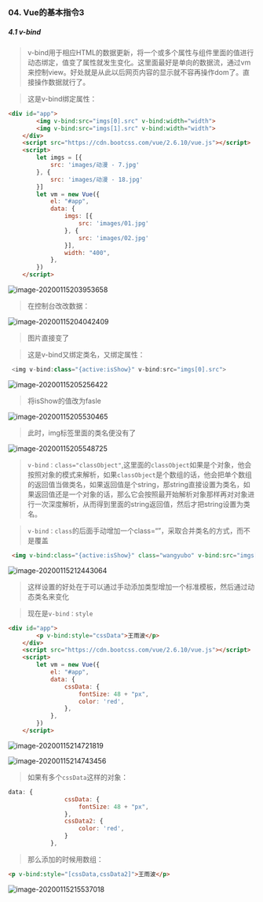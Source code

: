 ### 04. Vue的基本指令3

##### 4.1 v-bind

> v-bind用于相应HTML的数据更新，将一个或多个属性与组件里面的值进行动态绑定，值变了属性就发生变化。这里面最好是单向的数据流，通过vm来控制view。好处就是从此以后网页内容的显示就不容再操作dom了。直接操作数据就行了。

> 这是v-bind绑定属性：

```HTML
<div id="app">
        <img v-bind:src="imgs[0].src" v-bind:width="width">
        <img v-bind:src="imgs[1].src" v-bind:width="width">
    </div>
    <script src="https://cdn.bootcss.com/vue/2.6.10/vue.js"></script>
    <script>
        let imgs = [{
            src: 'images/动漫 - 7.jpg'
        }, {
            src: 'images/动漫 - 18.jpg'
        }]
        let vm = new Vue({
            el: "#app",
            data: {
                imgs: [{
                    src: 'images/01.jpg'
                }, {
                    src: 'images/02.jpg'
                }],
                width: "400",
            },
        })
    </script>
```

![image-20200115203953658](C:\Users\王雨波\AppData\Roaming\Typora\typora-user-images\image-20200115203953658.png)

> 在控制台改改数据：

![image-20200115204042409](C:\Users\王雨波\AppData\Roaming\Typora\typora-user-images\image-20200115204042409.png)

> 图片直接变了

> 这是v-bind又绑定类名，又绑定属性：

```js
 <img v-bind:class="{active:isShow}" v-bind:src="imgs[0].src">
```

![image-20200115205256422](C:\Users\王雨波\AppData\Roaming\Typora\typora-user-images\image-20200115205256422.png)

> 将isShow的值改为fasle

![image-20200115205530465](C:\Users\王雨波\AppData\Roaming\Typora\typora-user-images\image-20200115205530465.png)

> 此时，img标签里面的类名便没有了
>

![image-20200115205548725](C:\Users\王雨波\AppData\Roaming\Typora\typora-user-images\image-20200115205548725.png)

> `v-bind：class="classObject"`,这里面的`classObject`如果是个对象，他会按照对象的模式来解析，如果`classObject`是个数组的话，他会把单个数组的返回值当做类名，如果返回值是个string，那string直接设置为类名，如果返回值还是一个对象的话，那么它会按照最开始解析对象那样再对对象进行一次深度解析，从而得到里面的string返回值，然后才把string设置为类名。

> `v-bind：class`的后面手动增加一个class=“”，采取合并类名的方式，而不是覆盖

```HTML
 <img v-bind:class="{active:isShow}" class="wangyubo" v-bind:src="imgs[0].src">
```

![image-20200115212443064](C:\Users\王雨波\AppData\Roaming\Typora\typora-user-images\image-20200115212443064.png)

> 这样设置的好处在于可以通过手动添加类型增加一个标准模板，然后通过动态类名来变化

> 现在是`v-bind：style`

```html
<div id="app">
        <p v-bind:style="cssData">王雨波</p>
    </div>
    <script src="https://cdn.bootcss.com/vue/2.6.10/vue.js"></script>
    <script>
        let vm = new Vue({
            el: "#app",
            data: {
                cssData: {
                    fontSize: 48 + "px",
                    color: 'red',
                },
            },
        })
    </script>
```

![image-20200115214721819](C:\Users\王雨波\AppData\Roaming\Typora\typora-user-images\image-20200115214721819.png)

![image-20200115214743456](C:\Users\王雨波\AppData\Roaming\Typora\typora-user-images\image-20200115214743456.png)

> 如果有多个`cssData`这样的对象：

```js
data: {
                cssData: {
                    fontSize: 48 + "px",
                },
                cssData2: {
                    color: 'red',
                }
            },
```

> 那么添加的时候用数组：

```html
<p v-bind:style="[cssData,cssData2]">王雨波</p>
```

![image-20200115215537018](C:\Users\王雨波\AppData\Roaming\Typora\typora-user-images\image-20200115215537018.png)

